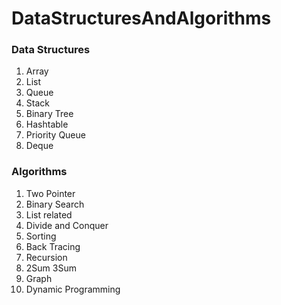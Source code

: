 # DataStructuresAndAlgorithms

### Data Structures
1. Array
2. List
3. Queue
4. Stack
5. Binary Tree
6. Hashtable
7. Priority Queue
8. Deque

### Algorithms
1. Two Pointer
2. Binary Search
3. List related
4. Divide and Conquer
5. Sorting
6. Back Tracing
7. Recursion
8. 2Sum 3Sum
9. Graph
10. Dynamic Programming

